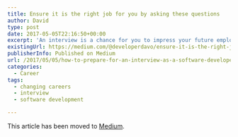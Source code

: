 ```yaml
---
title: Ensure it is the right job for you by asking these questions
author: David
type: post
date: 2017-05-05T22:16:50+00:00
excerpt: 'An interview is a chance for you to impress your future employers as a software developer but it is also a chance for them to impress you. '
existingUrl: https://medium.com/@developerdavo/ensure-it-is-the-right-job-for-you-by-asking-these-questions-e68dcf3d1bd4
publisherInfo: Published on Medium
url: /2017/05/05/how-to-prepare-for-an-interview-as-a-software-developer-part-ii/
categories:
  - Career
tags:
  - changing careers
  - interview
  - software development

---
```

This article has been moved to [Medium](https://medium.com/@developerdavo/ensure-it-is-the-right-job-for-you-by-asking-these-questions-e68dcf3d1bd4).
